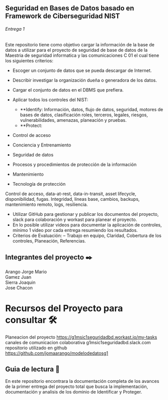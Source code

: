 ## Seguridad en Bases de Datos basado en Framework de Ciberseguridad NIST ## 
###### Entrega 1 ######
Este repositorio tiene como objetivo cargar la información de la base de datos a utilizar para el proyecto de seguridad de base de datos de la Maestria de seguridad informatica y las comunicaciones C 01 el cual tiene los siguientes criterios:

* Escoger un conjunto de datos que se pueda descargar de Internet.
* Describir investigar la organización dueña o generadora de los datos.
* Cargar el conjunto de datos en el DBMS que prefiera.
* Aplicar todos los controles del NIST:
  * **Identify:
Información, datos, flujo de datos, seguridad, motores de bases de datos, clasificación
roles, terceros, legales, riesgos, vulnerabilidades, amenazas, planeación y pruebas. 
  * **Protect:
  
* Control de acceso
* Conciencia y Entrenamiento
* Seguridad de datos
* Procesos y procedimientos de protección de la información
* Mantenimiento
* Tecnología de protección

Control de acceso, data-at-rest, data-in-transit, asset lifecycle, disponibilidad, fugas.
Integridad, líneas base, cambios, backups, mantenimiento remoto, logs, resiliencia. 
* Utilizar GitHub para gestionar y publicar los documentos del proyecto, slack para
colaboración y workast para planear el proyecto.
* En lo posible utilizar videos para documentar la aplicación de controles, mínimo 1
video por cada entrega resumiendo los resultados.
* Criterios de Evaluación:
– Trabajo en equipo, Claridad, Cobertura de los controles, Planeación, Referencias.

## Integrantes  del proyecto ✒️

Arango Jorge Mario   
Gamez Juan  
Sierra Joaquin     
Jose Chacon    

# Recursos del Proyecto para consultar 🛠️

Planeacion del proyecto  https://g1msic1seguridadbd.workast.io/my-tasks    
canales de comunicacion colaborativa  g1msic1seguridadbd.slack.com    
repositorio utilizado en github https://github.com/jomaarango/modelodedatosg1  


## Guia de lectura 📖

En este repositorio encontrara la documentación completa de los avances de la primer entrega del proyecto total que busca la implementación, documentación y analisis de los dominio de Identificar y Proteger.

 
